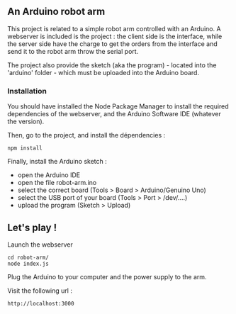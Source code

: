 ## An Arduino robot arm

This project is related to a simple robot arm controlled with an Arduino.
A webserver is included is the project : the client side is the interface,
while the server side have the charge to get the orders from the interface
and send it to the robot arm throw the serial port.

The project also provide the sketch (aka the program) - located into the
'arduino' folder - which must be uploaded into the Arduino board.


### Installation

You should have installed the Node Package Manager to install the required
dependencies of the webserver, and the Arduino Software IDE (whatever the
version).

Then, go to the project, and install the dépendencies :
```
npm install
```

Finally, install the Arduino sketch :
 - open the Arduino IDE
 - open the file robot-arm.ino
 - select the correct board (Tools > Board > Arduino/Genuino Uno)
 - select the USB port of your board (Tools > Port > /dev/....)
 - upload the program (Sketch > Upload)


 ## Let's play !

Launch the webserver
```
cd robot-arm/
node index.js
```
Plug the Arduino to your computer and the power supply to the arm.

Visit the following url :
```
http://localhost:3000
```

